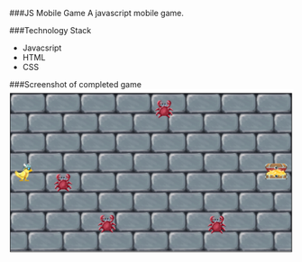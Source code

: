 ###JS Mobile Game
A javascript mobile game.

###Technology Stack
* Javacsript
* HTML
* CSS

###Screenshot of completed game
![js_game](/30_sprites/images/game.png)
